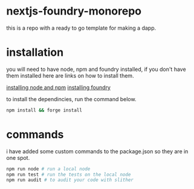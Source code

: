 # nextjs-foundry-monorepo

this is a repo with a ready to go template for making a dapp.

# installation

you will need to have node, npm and foundry installed, if you don't have them installed here are links on how to install them.

[installing node and npm](https://github.com/tj/n)
[installing foundry](https://book.getfoundry.sh/getting-started/installation)

to install the dependincies, run the command below.

```bash
npm install && forge install
```

# commands

i have added some custom commands to the package.json so they are in one spot.

```bash
npm run node # run a local node
npm run test # run the tests on the local node
npm run audit # to audit your code with slither
```
